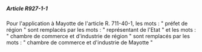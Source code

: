 ##### Article R927-1-1

Pour l'application à Mayotte de l'article R. 711-40-1, les mots : " préfet de région " sont remplacés par les mots : " représentant de l'Etat " et les mots : " chambre de commerce et d'industrie de région " sont remplacés par les mots : " chambre de commerce et d'industrie de Mayotte "

